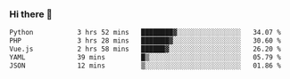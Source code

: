 ### Hi there 👋

<!--START_SECTION:waka-->

```txt
Python           3 hrs 52 mins   ████████▓░░░░░░░░░░░░░░░░   34.07 %
PHP              3 hrs 28 mins   ███████▓░░░░░░░░░░░░░░░░░   30.60 %
Vue.js           2 hrs 58 mins   ██████▓░░░░░░░░░░░░░░░░░░   26.20 %
YAML             39 mins         █▒░░░░░░░░░░░░░░░░░░░░░░░   05.79 %
JSON             12 mins         ▒░░░░░░░░░░░░░░░░░░░░░░░░   01.86 %
```

<!--END_SECTION:waka-->

<!--
**Jonas-VanHaeken/Jonas-VanHaeken** is a ✨ _special_ ✨ repository because its `README.md` (this file) appears on your GitHub profile.

Here are some ideas to get you started:

- 🔭 I’m currently working on ...
- 🌱 I’m currently learning ...
- 👯 I’m looking to collaborate on ...
- 🤔 I’m looking for help with ...
- 💬 Ask me about ...
- 📫 How to reach me: ...
- 😄 Pronouns: ...
- ⚡ Fun fact: ...
-->
